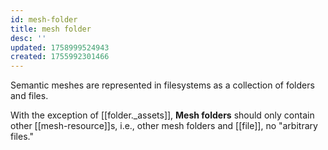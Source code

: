 ```yaml
---
id: mesh-folder
title: mesh folder
desc: ''
updated: 1758999524943
created: 1755992301466
---
```


Semantic meshes are represented in filesystems as a collection of folders and files.

With the exception of [[folder._assets]], **Mesh folders** should only contain other [[mesh-resource]]s, i.e., other mesh folders and [[file]], no "arbitrary files."
